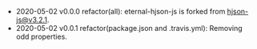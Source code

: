 - 2020-05-02 v0.0.0 refactor(all): eternal-hjson-js is forked from hjson-js@v3.2.1.
- 2020-05-02 v0.0.1 refactor(package.json and .travis.yml): Removing odd properties.
